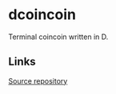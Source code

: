 # dcoincoin

Terminal coincoin written in D.

## Links

[Source repository](https://github.com/seeschloss/dcoincoin)